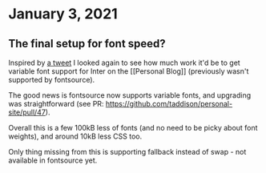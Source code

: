 # January 3, 2021

## The final setup for font speed?

Inspired by [a tweet] I looked again to see how much work it'd be to get variable font support for Inter on the [[Personal Blog]] (previously wasn't supported by fontsource).

The good news is fontsource now supports variable fonts, and upgrading was straightforward (see PR: https://github.com/taddison/personal-site/pull/47).

Overall this is a few 100kB less of fonts (and no need to be picky about font weights), and around 10kB less CSS too.

Only thing missing from this is supporting fallback instead of swap - not available in fontsource yet.

[a tweet]: https://twitter.com/leeerob/status/1345554813375938561
